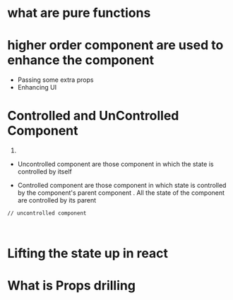 # what are pure functions

# higher order component are used to enhance the component

- Passing some extra props
- Enhancing UI

# Controlled and UnControlled Component

1.

- Uncontrolled component are those component in which the state is controlled by itself

- Controlled component are those component in which state is controlled by the component's parent component . All the state of the component are controlled by its parent

```
// uncontrolled component



```

# Lifting the state up in react

# What is Props drilling
